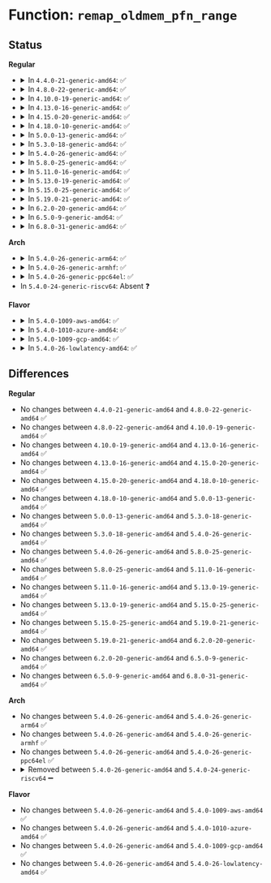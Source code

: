 # Function: <code>remap_oldmem_pfn_range</code>

## Status
<b>Regular</b>
<ul>
<li>
<details>
<summary>In <code>4.4.0-21-generic-amd64</code>: ✅</summary>

```c
int remap_oldmem_pfn_range(struct vm_area_struct * vma, long unsigned int from, long unsigned int pfn, long unsigned int size, pgprot_t prot)
```

```json
{
  "name": "remap_oldmem_pfn_range",
  "collision_type": "Unique Global",
  "inline_type": "No",
  "funcs": [
    {
      "addr": 18446744071581497504,
      "name": "remap_oldmem_pfn_range",
      "external": true,
      "loc": "fs/proc/vmcore.c:160",
      "file": "fs/proc/vmcore.c",
      "inline": "seen, unknown",
      "caller_inline": [],
      "caller_func": [
        "fs/proc/vmcore.c:mmap_vmcore",
        "fs/proc/vmcore.c:mmap_vmcore",
        "fs/proc/vmcore.c:mmap_vmcore",
        "fs/proc/vmcore.c:mmap_vmcore"
      ]
    }
  ],
  "symbols": [
    {
      "addr": 18446744071581497504,
      "name": "remap_oldmem_pfn_range",
      "section": ".text",
      "bind": "STB_WEAK",
      "size": 16
    }
  ]
}
```
</details>
</li>
<li>
<details>
<summary>In <code>4.8.0-22-generic-amd64</code>: ✅</summary>

```c
int remap_oldmem_pfn_range(struct vm_area_struct * vma, long unsigned int from, long unsigned int pfn, long unsigned int size, pgprot_t prot)
```

```json
{
  "name": "remap_oldmem_pfn_range",
  "collision_type": "Unique Global",
  "inline_type": "No",
  "funcs": [
    {
      "addr": 18446744071581682656,
      "name": "remap_oldmem_pfn_range",
      "external": true,
      "loc": "fs/proc/vmcore.c:160",
      "file": "fs/proc/vmcore.c",
      "inline": "seen, unknown",
      "caller_inline": [],
      "caller_func": [
        "fs/proc/vmcore.c:mmap_vmcore",
        "fs/proc/vmcore.c:mmap_vmcore",
        "fs/proc/vmcore.c:mmap_vmcore",
        "fs/proc/vmcore.c:mmap_vmcore"
      ]
    }
  ],
  "symbols": [
    {
      "addr": 18446744071581682656,
      "name": "remap_oldmem_pfn_range",
      "section": ".text",
      "bind": "STB_WEAK",
      "size": 16
    }
  ]
}
```
</details>
</li>
<li>
<details>
<summary>In <code>4.10.0-19-generic-amd64</code>: ✅</summary>

```c
int remap_oldmem_pfn_range(struct vm_area_struct * vma, long unsigned int from, long unsigned int pfn, long unsigned int size, pgprot_t prot)
```

```json
{
  "name": "remap_oldmem_pfn_range",
  "collision_type": "Unique Global",
  "inline_type": "No",
  "funcs": [
    {
      "addr": 18446744071581770864,
      "name": "remap_oldmem_pfn_range",
      "external": true,
      "loc": "fs/proc/vmcore.c:160",
      "file": "fs/proc/vmcore.c",
      "inline": "seen, unknown",
      "caller_inline": [],
      "caller_func": [
        "fs/proc/vmcore.c:mmap_vmcore",
        "fs/proc/vmcore.c:mmap_vmcore",
        "fs/proc/vmcore.c:mmap_vmcore",
        "fs/proc/vmcore.c:mmap_vmcore"
      ]
    }
  ],
  "symbols": [
    {
      "addr": 18446744071581770864,
      "name": "remap_oldmem_pfn_range",
      "section": ".text",
      "bind": "STB_WEAK",
      "size": 16
    }
  ]
}
```
</details>
</li>
<li>
<details>
<summary>In <code>4.13.0-16-generic-amd64</code>: ✅</summary>

```c
int remap_oldmem_pfn_range(struct vm_area_struct * vma, long unsigned int from, long unsigned int pfn, long unsigned int size, pgprot_t prot)
```

```json
{
  "name": "remap_oldmem_pfn_range",
  "collision_type": "Unique Global",
  "inline_type": "No",
  "funcs": [
    {
      "addr": 18446744071581825344,
      "name": "remap_oldmem_pfn_range",
      "external": true,
      "loc": "fs/proc/vmcore.c:160",
      "file": "fs/proc/vmcore.c",
      "inline": "seen, unknown",
      "caller_inline": [],
      "caller_func": [
        "fs/proc/vmcore.c:mmap_vmcore",
        "fs/proc/vmcore.c:mmap_vmcore",
        "fs/proc/vmcore.c:mmap_vmcore",
        "fs/proc/vmcore.c:mmap_vmcore"
      ]
    }
  ],
  "symbols": [
    {
      "addr": 18446744071581825344,
      "name": "remap_oldmem_pfn_range",
      "section": ".text",
      "bind": "STB_WEAK",
      "size": 16
    }
  ]
}
```
</details>
</li>
<li>
<details>
<summary>In <code>4.15.0-20-generic-amd64</code>: ✅</summary>

```c
int remap_oldmem_pfn_range(struct vm_area_struct * vma, long unsigned int from, long unsigned int pfn, long unsigned int size, pgprot_t prot)
```

```json
{
  "name": "remap_oldmem_pfn_range",
  "collision_type": "Unique Global",
  "inline_type": "No",
  "funcs": [
    {
      "addr": 18446744071581974560,
      "name": "remap_oldmem_pfn_range",
      "external": true,
      "loc": "fs/proc/vmcore.c:160",
      "file": "fs/proc/vmcore.c",
      "inline": "seen, unknown",
      "caller_inline": [],
      "caller_func": [
        "fs/proc/vmcore.c:mmap_vmcore",
        "fs/proc/vmcore.c:mmap_vmcore",
        "fs/proc/vmcore.c:mmap_vmcore",
        "fs/proc/vmcore.c:mmap_vmcore"
      ]
    }
  ],
  "symbols": [
    {
      "addr": 18446744071581974560,
      "name": "remap_oldmem_pfn_range",
      "section": ".text",
      "bind": "STB_WEAK",
      "size": 16
    }
  ]
}
```
</details>
</li>
<li>
<details>
<summary>In <code>4.18.0-10-generic-amd64</code>: ✅</summary>

```c
int remap_oldmem_pfn_range(struct vm_area_struct * vma, long unsigned int from, long unsigned int pfn, long unsigned int size, pgprot_t prot)
```

```json
{
  "name": "remap_oldmem_pfn_range",
  "collision_type": "Unique Global",
  "inline_type": "No",
  "funcs": [
    {
      "addr": 18446744071582161552,
      "name": "remap_oldmem_pfn_range",
      "external": true,
      "loc": "fs/proc/vmcore.c:172",
      "file": "fs/proc/vmcore.c",
      "inline": "seen, unknown",
      "caller_inline": [],
      "caller_func": [
        "fs/proc/vmcore.c:mmap_vmcore",
        "fs/proc/vmcore.c:mmap_vmcore",
        "fs/proc/vmcore.c:mmap_vmcore",
        "fs/proc/vmcore.c:mmap_vmcore"
      ]
    }
  ],
  "symbols": [
    {
      "addr": 18446744071582161552,
      "name": "remap_oldmem_pfn_range",
      "section": ".text",
      "bind": "STB_WEAK",
      "size": 16
    }
  ]
}
```
</details>
</li>
<li>
<details>
<summary>In <code>5.0.0-13-generic-amd64</code>: ✅</summary>

```c
int remap_oldmem_pfn_range(struct vm_area_struct * vma, long unsigned int from, long unsigned int pfn, long unsigned int size, pgprot_t prot)
```

```json
{
  "name": "remap_oldmem_pfn_range",
  "collision_type": "Unique Global",
  "inline_type": "No",
  "funcs": [
    {
      "addr": 18446744071582255280,
      "name": "remap_oldmem_pfn_range",
      "external": true,
      "loc": "fs/proc/vmcore.c:182",
      "file": "fs/proc/vmcore.c",
      "inline": "seen, unknown",
      "caller_inline": [],
      "caller_func": [
        "fs/proc/vmcore.c:mmap_vmcore",
        "fs/proc/vmcore.c:mmap_vmcore",
        "fs/proc/vmcore.c:mmap_vmcore",
        "fs/proc/vmcore.c:mmap_vmcore"
      ]
    }
  ],
  "symbols": [
    {
      "addr": 18446744071582255280,
      "name": "remap_oldmem_pfn_range",
      "section": ".text",
      "bind": "STB_WEAK",
      "size": 23
    }
  ]
}
```
</details>
</li>
<li>
<details>
<summary>In <code>5.3.0-18-generic-amd64</code>: ✅</summary>

```c
int remap_oldmem_pfn_range(struct vm_area_struct * vma, long unsigned int from, long unsigned int pfn, long unsigned int size, pgprot_t prot)
```

```json
{
  "name": "remap_oldmem_pfn_range",
  "collision_type": "Unique Global",
  "inline_type": "No",
  "funcs": [
    {
      "addr": 18446744071582420112,
      "name": "remap_oldmem_pfn_range",
      "external": true,
      "loc": "fs/proc/vmcore.c:187",
      "file": "fs/proc/vmcore.c",
      "inline": "seen, unknown",
      "caller_inline": [],
      "caller_func": [
        "fs/proc/vmcore.c:mmap_vmcore",
        "fs/proc/vmcore.c:mmap_vmcore",
        "fs/proc/vmcore.c:mmap_vmcore",
        "fs/proc/vmcore.c:mmap_vmcore"
      ]
    }
  ],
  "symbols": [
    {
      "addr": 18446744071582420112,
      "name": "remap_oldmem_pfn_range",
      "section": ".text",
      "bind": "STB_WEAK",
      "size": 23
    }
  ]
}
```
</details>
</li>
<li>
<details>
<summary>In <code>5.4.0-26-generic-amd64</code>: ✅</summary>

```c
int remap_oldmem_pfn_range(struct vm_area_struct * vma, long unsigned int from, long unsigned int pfn, long unsigned int size, pgprot_t prot)
```

```json
{
  "name": "remap_oldmem_pfn_range",
  "collision_type": "Unique Global",
  "inline_type": "No",
  "funcs": [
    {
      "addr": 18446744071582519024,
      "name": "remap_oldmem_pfn_range",
      "external": true,
      "loc": "fs/proc/vmcore.c:187",
      "file": "fs/proc/vmcore.c",
      "inline": "seen, unknown",
      "caller_inline": [],
      "caller_func": [
        "fs/proc/vmcore.c:mmap_vmcore",
        "fs/proc/vmcore.c:mmap_vmcore",
        "fs/proc/vmcore.c:mmap_vmcore",
        "fs/proc/vmcore.c:mmap_vmcore"
      ]
    }
  ],
  "symbols": [
    {
      "addr": 18446744071582519024,
      "name": "remap_oldmem_pfn_range",
      "section": ".text",
      "bind": "STB_WEAK",
      "size": 23
    }
  ]
}
```
</details>
</li>
<li>
<details>
<summary>In <code>5.8.0-25-generic-amd64</code>: ✅</summary>

```c
int remap_oldmem_pfn_range(struct vm_area_struct * vma, long unsigned int from, long unsigned int pfn, long unsigned int size, pgprot_t prot)
```

```json
{
  "name": "remap_oldmem_pfn_range",
  "collision_type": "Unique Global",
  "inline_type": "No",
  "funcs": [
    {
      "addr": 18446744071582823456,
      "name": "remap_oldmem_pfn_range",
      "external": true,
      "loc": "fs/proc/vmcore.c:186",
      "file": "fs/proc/vmcore.c",
      "inline": "seen, unknown",
      "caller_inline": [],
      "caller_func": [
        "fs/proc/vmcore.c:mmap_vmcore",
        "fs/proc/vmcore.c:remap_oldmem_pfn_checked",
        "fs/proc/vmcore.c:remap_oldmem_pfn_checked",
        "fs/proc/vmcore.c:remap_oldmem_pfn_checked"
      ]
    }
  ],
  "symbols": [
    {
      "addr": 18446744071582823456,
      "name": "remap_oldmem_pfn_range",
      "section": ".text",
      "bind": "STB_WEAK",
      "size": 23
    }
  ]
}
```
</details>
</li>
<li>
<details>
<summary>In <code>5.11.0-16-generic-amd64</code>: ✅</summary>

```c
int remap_oldmem_pfn_range(struct vm_area_struct * vma, long unsigned int from, long unsigned int pfn, long unsigned int size, pgprot_t prot)
```

```json
{
  "name": "remap_oldmem_pfn_range",
  "collision_type": "Unique Global",
  "inline_type": "No",
  "funcs": [
    {
      "addr": 18446744071582896336,
      "name": "remap_oldmem_pfn_range",
      "external": true,
      "loc": "fs/proc/vmcore.c:186",
      "file": "fs/proc/vmcore.c",
      "inline": "seen, unknown",
      "caller_inline": [],
      "caller_func": [
        "fs/proc/vmcore.c:mmap_vmcore",
        "fs/proc/vmcore.c:remap_oldmem_pfn_checked",
        "fs/proc/vmcore.c:remap_oldmem_pfn_checked",
        "fs/proc/vmcore.c:remap_oldmem_pfn_checked"
      ]
    }
  ],
  "symbols": [
    {
      "addr": 18446744071582896336,
      "name": "remap_oldmem_pfn_range",
      "section": ".text",
      "bind": "STB_WEAK",
      "size": 23
    }
  ]
}
```
</details>
</li>
<li>
<details>
<summary>In <code>5.13.0-19-generic-amd64</code>: ✅</summary>

```c
int remap_oldmem_pfn_range(struct vm_area_struct * vma, long unsigned int from, long unsigned int pfn, long unsigned int size, pgprot_t prot)
```

```json
{
  "name": "remap_oldmem_pfn_range",
  "collision_type": "Unique Global",
  "inline_type": "No",
  "funcs": [
    {
      "addr": 18446744071582924736,
      "name": "remap_oldmem_pfn_range",
      "external": true,
      "loc": "fs/proc/vmcore.c:186",
      "file": "fs/proc/vmcore.c",
      "inline": "seen, unknown",
      "caller_inline": [],
      "caller_func": [
        "fs/proc/vmcore.c:mmap_vmcore",
        "fs/proc/vmcore.c:mmap_vmcore",
        "fs/proc/vmcore.c:mmap_vmcore",
        "fs/proc/vmcore.c:mmap_vmcore"
      ]
    }
  ],
  "symbols": [
    {
      "addr": 18446744071582924736,
      "name": "remap_oldmem_pfn_range",
      "section": ".text",
      "bind": "STB_WEAK",
      "size": 23
    }
  ]
}
```
</details>
</li>
<li>
<details>
<summary>In <code>5.15.0-25-generic-amd64</code>: ✅</summary>

```c
int remap_oldmem_pfn_range(struct vm_area_struct * vma, long unsigned int from, long unsigned int pfn, long unsigned int size, pgprot_t prot)
```

```json
{
  "name": "remap_oldmem_pfn_range",
  "collision_type": "Unique Global",
  "inline_type": "No",
  "funcs": [
    {
      "addr": 18446744071583259504,
      "name": "remap_oldmem_pfn_range",
      "external": true,
      "loc": "fs/proc/vmcore.c:190",
      "file": "fs/proc/vmcore.c",
      "inline": "seen, unknown",
      "caller_inline": [],
      "caller_func": [
        "fs/proc/vmcore.c:mmap_vmcore",
        "fs/proc/vmcore.c:mmap_vmcore",
        "fs/proc/vmcore.c:mmap_vmcore",
        "fs/proc/vmcore.c:mmap_vmcore"
      ]
    }
  ],
  "symbols": [
    {
      "addr": 18446744071583259504,
      "name": "remap_oldmem_pfn_range",
      "section": ".text",
      "bind": "STB_WEAK",
      "size": 23
    }
  ]
}
```
</details>
</li>
<li>
<details>
<summary>In <code>5.19.0-21-generic-amd64</code>: ✅</summary>

```c
int remap_oldmem_pfn_range(struct vm_area_struct * vma, long unsigned int from, long unsigned int pfn, long unsigned int size, pgprot_t prot)
```

```json
{
  "name": "remap_oldmem_pfn_range",
  "collision_type": "Unique Global",
  "inline_type": "No",
  "funcs": [
    {
      "addr": 18446744071583760144,
      "name": "remap_oldmem_pfn_range",
      "external": true,
      "loc": "fs/proc/vmcore.c:225",
      "file": "fs/proc/vmcore.c",
      "inline": "seen, unknown",
      "caller_inline": [],
      "caller_func": [
        "fs/proc/vmcore.c:mmap_vmcore",
        "fs/proc/vmcore.c:mmap_vmcore",
        "fs/proc/vmcore.c:mmap_vmcore",
        "fs/proc/vmcore.c:mmap_vmcore"
      ]
    }
  ],
  "symbols": [
    {
      "addr": 18446744071583760144,
      "name": "remap_oldmem_pfn_range",
      "section": ".text",
      "bind": "STB_WEAK",
      "size": 80
    }
  ]
}
```
</details>
</li>
<li>
<details>
<summary>In <code>6.2.0-20-generic-amd64</code>: ✅</summary>

```c
int remap_oldmem_pfn_range(struct vm_area_struct * vma, long unsigned int from, long unsigned int pfn, long unsigned int size, pgprot_t prot)
```

```json
{
  "name": "remap_oldmem_pfn_range",
  "collision_type": "Unique Global",
  "inline_type": "No",
  "funcs": [
    {
      "addr": 18446744071584376752,
      "name": "remap_oldmem_pfn_range",
      "external": true,
      "loc": "fs/proc/vmcore.c:224",
      "file": "fs/proc/vmcore.c",
      "inline": "seen, unknown",
      "caller_inline": [],
      "caller_func": [
        "fs/proc/vmcore.c:mmap_vmcore",
        "fs/proc/vmcore.c:mmap_vmcore",
        "fs/proc/vmcore.c:mmap_vmcore",
        "fs/proc/vmcore.c:mmap_vmcore"
      ]
    }
  ],
  "symbols": [
    {
      "addr": 18446744071584376752,
      "name": "remap_oldmem_pfn_range",
      "section": ".text",
      "bind": "STB_WEAK",
      "size": 80
    }
  ]
}
```
</details>
</li>
<li>
<details>
<summary>In <code>6.5.0-9-generic-amd64</code>: ✅</summary>

```c
int remap_oldmem_pfn_range(struct vm_area_struct * vma, long unsigned int from, long unsigned int pfn, long unsigned int size, pgprot_t prot)
```

```json
{
  "name": "remap_oldmem_pfn_range",
  "collision_type": "Unique Global",
  "inline_type": "No",
  "funcs": [
    {
      "addr": 18446744071584605040,
      "name": "remap_oldmem_pfn_range",
      "external": true,
      "loc": "fs/proc/vmcore.c:224",
      "file": "fs/proc/vmcore.c",
      "inline": "seen, unknown",
      "caller_inline": [],
      "caller_func": [
        "fs/proc/vmcore.c:mmap_vmcore",
        "fs/proc/vmcore.c:mmap_vmcore",
        "fs/proc/vmcore.c:mmap_vmcore",
        "fs/proc/vmcore.c:mmap_vmcore"
      ]
    }
  ],
  "symbols": [
    {
      "addr": 18446744071584605040,
      "name": "remap_oldmem_pfn_range",
      "section": ".text",
      "bind": "STB_WEAK",
      "size": 80
    }
  ]
}
```
</details>
</li>
<li>
<details>
<summary>In <code>6.8.0-31-generic-amd64</code>: ✅</summary>

```c
int remap_oldmem_pfn_range(struct vm_area_struct * vma, long unsigned int from, long unsigned int pfn, long unsigned int size, pgprot_t prot)
```

```json
{
  "name": "remap_oldmem_pfn_range",
  "collision_type": "Unique Global",
  "inline_type": "No",
  "funcs": [
    {
      "addr": 18446744071584837040,
      "name": "remap_oldmem_pfn_range",
      "external": true,
      "loc": "fs/proc/vmcore.c:224",
      "file": "fs/proc/vmcore.c",
      "inline": "seen, unknown",
      "caller_inline": [],
      "caller_func": [
        "fs/proc/vmcore.c:mmap_vmcore",
        "fs/proc/vmcore.c:mmap_vmcore",
        "fs/proc/vmcore.c:mmap_vmcore",
        "fs/proc/vmcore.c:mmap_vmcore"
      ]
    }
  ],
  "symbols": [
    {
      "addr": 18446744071584837040,
      "name": "remap_oldmem_pfn_range",
      "section": ".text",
      "bind": "STB_WEAK",
      "size": 80
    }
  ]
}
```
</details>
</li>
</ul>
<b>Arch</b>
<ul>
<li>
<details>
<summary>In <code>5.4.0-26-generic-arm64</code>: ✅</summary>

```c
int remap_oldmem_pfn_range(struct vm_area_struct * vma, long unsigned int from, long unsigned int pfn, long unsigned int size, pgprot_t prot)
```

```json
{
  "name": "remap_oldmem_pfn_range",
  "collision_type": "Unique Global",
  "inline_type": "No",
  "funcs": [
    {
      "addr": 18446603336494148872,
      "name": "remap_oldmem_pfn_range",
      "external": true,
      "loc": "fs/proc/vmcore.c:187",
      "file": "fs/proc/vmcore.c",
      "inline": "seen, unknown",
      "caller_inline": [],
      "caller_func": [
        "fs/proc/vmcore.c:mmap_vmcore",
        "fs/proc/vmcore.c:mmap_vmcore",
        "fs/proc/vmcore.c:mmap_vmcore",
        "fs/proc/vmcore.c:mmap_vmcore"
      ]
    }
  ],
  "symbols": [
    {
      "addr": 18446603336494148872,
      "name": "remap_oldmem_pfn_range",
      "section": ".text",
      "bind": "STB_WEAK",
      "size": 92
    }
  ]
}
```
</details>
</li>
<li>
<details>
<summary>In <code>5.4.0-26-generic-armhf</code>: ✅</summary>

```c
int remap_oldmem_pfn_range(struct vm_area_struct * vma, long unsigned int from, long unsigned int pfn, long unsigned int size, pgprot_t prot)
```

```json
{
  "name": "remap_oldmem_pfn_range",
  "collision_type": "Unique Global",
  "inline_type": "No",
  "funcs": [
    {
      "addr": 3227590668,
      "name": "remap_oldmem_pfn_range",
      "external": true,
      "loc": "fs/proc/vmcore.c:187",
      "file": "fs/proc/vmcore.c",
      "inline": "seen, unknown",
      "caller_inline": [],
      "caller_func": [
        "fs/proc/vmcore.c:mmap_vmcore",
        "fs/proc/vmcore.c:mmap_vmcore",
        "fs/proc/vmcore.c:mmap_vmcore",
        "fs/proc/vmcore.c:mmap_vmcore"
      ]
    }
  ],
  "symbols": [
    {
      "addr": 3227590668,
      "name": "remap_oldmem_pfn_range",
      "section": ".text",
      "bind": "STB_WEAK",
      "size": 44
    }
  ]
}
```
</details>
</li>
<li>
<details>
<summary>In <code>5.4.0-26-generic-ppc64el</code>: ✅</summary>

```c
int remap_oldmem_pfn_range(struct vm_area_struct * vma, long unsigned int from, long unsigned int pfn, long unsigned int size, pgprot_t prot)
```

```json
{
  "name": "remap_oldmem_pfn_range",
  "collision_type": "Unique Global",
  "inline_type": "No",
  "funcs": [
    {
      "addr": 13835058055287826704,
      "name": "remap_oldmem_pfn_range",
      "external": true,
      "loc": "fs/proc/vmcore.c:187",
      "file": "fs/proc/vmcore.c",
      "inline": "seen, unknown",
      "caller_inline": [],
      "caller_func": [
        "fs/proc/vmcore.c:mmap_vmcore",
        "fs/proc/vmcore.c:mmap_vmcore",
        "fs/proc/vmcore.c:mmap_vmcore",
        "fs/proc/vmcore.c:mmap_vmcore"
      ]
    }
  ],
  "symbols": [
    {
      "addr": 13835058055287826704,
      "name": "remap_oldmem_pfn_range",
      "section": ".text",
      "bind": "STB_WEAK",
      "size": 52
    }
  ]
}
```
</details>
</li>
<li>
In <code>5.4.0-24-generic-riscv64</code>: Absent ❓
</li>
</ul>
<b>Flavor</b>
<ul>
<li>
<details>
<summary>In <code>5.4.0-1009-aws-amd64</code>: ✅</summary>

```c
int remap_oldmem_pfn_range(struct vm_area_struct * vma, long unsigned int from, long unsigned int pfn, long unsigned int size, pgprot_t prot)
```

```json
{
  "name": "remap_oldmem_pfn_range",
  "collision_type": "Unique Global",
  "inline_type": "No",
  "funcs": [
    {
      "addr": 18446744071582487760,
      "name": "remap_oldmem_pfn_range",
      "external": true,
      "loc": "fs/proc/vmcore.c:187",
      "file": "fs/proc/vmcore.c",
      "inline": "seen, unknown",
      "caller_inline": [],
      "caller_func": [
        "fs/proc/vmcore.c:mmap_vmcore",
        "fs/proc/vmcore.c:mmap_vmcore",
        "fs/proc/vmcore.c:mmap_vmcore",
        "fs/proc/vmcore.c:mmap_vmcore"
      ]
    }
  ],
  "symbols": [
    {
      "addr": 18446744071582487760,
      "name": "remap_oldmem_pfn_range",
      "section": ".text",
      "bind": "STB_WEAK",
      "size": 23
    }
  ]
}
```
</details>
</li>
<li>
<details>
<summary>In <code>5.4.0-1010-azure-amd64</code>: ✅</summary>

```c
int remap_oldmem_pfn_range(struct vm_area_struct * vma, long unsigned int from, long unsigned int pfn, long unsigned int size, pgprot_t prot)
```

```json
{
  "name": "remap_oldmem_pfn_range",
  "collision_type": "Unique Global",
  "inline_type": "No",
  "funcs": [
    {
      "addr": 18446744071582424992,
      "name": "remap_oldmem_pfn_range",
      "external": true,
      "loc": "fs/proc/vmcore.c:187",
      "file": "fs/proc/vmcore.c",
      "inline": "seen, unknown",
      "caller_inline": [],
      "caller_func": [
        "fs/proc/vmcore.c:mmap_vmcore",
        "fs/proc/vmcore.c:mmap_vmcore",
        "fs/proc/vmcore.c:mmap_vmcore",
        "fs/proc/vmcore.c:mmap_vmcore"
      ]
    }
  ],
  "symbols": [
    {
      "addr": 18446744071582424992,
      "name": "remap_oldmem_pfn_range",
      "section": ".text",
      "bind": "STB_WEAK",
      "size": 23
    }
  ]
}
```
</details>
</li>
<li>
<details>
<summary>In <code>5.4.0-1009-gcp-amd64</code>: ✅</summary>

```c
int remap_oldmem_pfn_range(struct vm_area_struct * vma, long unsigned int from, long unsigned int pfn, long unsigned int size, pgprot_t prot)
```

```json
{
  "name": "remap_oldmem_pfn_range",
  "collision_type": "Unique Global",
  "inline_type": "No",
  "funcs": [
    {
      "addr": 18446744071582478240,
      "name": "remap_oldmem_pfn_range",
      "external": true,
      "loc": "fs/proc/vmcore.c:187",
      "file": "fs/proc/vmcore.c",
      "inline": "seen, unknown",
      "caller_inline": [],
      "caller_func": [
        "fs/proc/vmcore.c:mmap_vmcore",
        "fs/proc/vmcore.c:mmap_vmcore",
        "fs/proc/vmcore.c:mmap_vmcore",
        "fs/proc/vmcore.c:mmap_vmcore"
      ]
    }
  ],
  "symbols": [
    {
      "addr": 18446744071582478240,
      "name": "remap_oldmem_pfn_range",
      "section": ".text",
      "bind": "STB_WEAK",
      "size": 23
    }
  ]
}
```
</details>
</li>
<li>
<details>
<summary>In <code>5.4.0-26-lowlatency-amd64</code>: ✅</summary>

```c
int remap_oldmem_pfn_range(struct vm_area_struct * vma, long unsigned int from, long unsigned int pfn, long unsigned int size, pgprot_t prot)
```

```json
{
  "name": "remap_oldmem_pfn_range",
  "collision_type": "Unique Global",
  "inline_type": "No",
  "funcs": [
    {
      "addr": 18446744071582558800,
      "name": "remap_oldmem_pfn_range",
      "external": true,
      "loc": "fs/proc/vmcore.c:187",
      "file": "fs/proc/vmcore.c",
      "inline": "seen, unknown",
      "caller_inline": [],
      "caller_func": [
        "fs/proc/vmcore.c:mmap_vmcore",
        "fs/proc/vmcore.c:mmap_vmcore",
        "fs/proc/vmcore.c:mmap_vmcore",
        "fs/proc/vmcore.c:mmap_vmcore"
      ]
    }
  ],
  "symbols": [
    {
      "addr": 18446744071582558800,
      "name": "remap_oldmem_pfn_range",
      "section": ".text",
      "bind": "STB_WEAK",
      "size": 23
    }
  ]
}
```
</details>
</li>
</ul>

## Differences
<b>Regular</b>
<ul>
<li>
No changes between <code>4.4.0-21-generic-amd64</code> and <code>4.8.0-22-generic-amd64</code> ✅
</li>
<li>
No changes between <code>4.8.0-22-generic-amd64</code> and <code>4.10.0-19-generic-amd64</code> ✅
</li>
<li>
No changes between <code>4.10.0-19-generic-amd64</code> and <code>4.13.0-16-generic-amd64</code> ✅
</li>
<li>
No changes between <code>4.13.0-16-generic-amd64</code> and <code>4.15.0-20-generic-amd64</code> ✅
</li>
<li>
No changes between <code>4.15.0-20-generic-amd64</code> and <code>4.18.0-10-generic-amd64</code> ✅
</li>
<li>
No changes between <code>4.18.0-10-generic-amd64</code> and <code>5.0.0-13-generic-amd64</code> ✅
</li>
<li>
No changes between <code>5.0.0-13-generic-amd64</code> and <code>5.3.0-18-generic-amd64</code> ✅
</li>
<li>
No changes between <code>5.3.0-18-generic-amd64</code> and <code>5.4.0-26-generic-amd64</code> ✅
</li>
<li>
No changes between <code>5.4.0-26-generic-amd64</code> and <code>5.8.0-25-generic-amd64</code> ✅
</li>
<li>
No changes between <code>5.8.0-25-generic-amd64</code> and <code>5.11.0-16-generic-amd64</code> ✅
</li>
<li>
No changes between <code>5.11.0-16-generic-amd64</code> and <code>5.13.0-19-generic-amd64</code> ✅
</li>
<li>
No changes between <code>5.13.0-19-generic-amd64</code> and <code>5.15.0-25-generic-amd64</code> ✅
</li>
<li>
No changes between <code>5.15.0-25-generic-amd64</code> and <code>5.19.0-21-generic-amd64</code> ✅
</li>
<li>
No changes between <code>5.19.0-21-generic-amd64</code> and <code>6.2.0-20-generic-amd64</code> ✅
</li>
<li>
No changes between <code>6.2.0-20-generic-amd64</code> and <code>6.5.0-9-generic-amd64</code> ✅
</li>
<li>
No changes between <code>6.5.0-9-generic-amd64</code> and <code>6.8.0-31-generic-amd64</code> ✅
</li>
</ul>
<b>Arch</b>
<ul>
<li>
No changes between <code>5.4.0-26-generic-amd64</code> and <code>5.4.0-26-generic-arm64</code> ✅
</li>
<li>
No changes between <code>5.4.0-26-generic-amd64</code> and <code>5.4.0-26-generic-armhf</code> ✅
</li>
<li>
No changes between <code>5.4.0-26-generic-amd64</code> and <code>5.4.0-26-generic-ppc64el</code> ✅
</li>
<li>
<details>
<summary>Removed between <code>5.4.0-26-generic-amd64</code> and <code>5.4.0-24-generic-riscv64</code> ➖</summary>

```c
int remap_oldmem_pfn_range(struct vm_area_struct * vma, long unsigned int from, long unsigned int pfn, long unsigned int size, pgprot_t prot)
```
</details>
</li>
</ul>
<b>Flavor</b>
<ul>
<li>
No changes between <code>5.4.0-26-generic-amd64</code> and <code>5.4.0-1009-aws-amd64</code> ✅
</li>
<li>
No changes between <code>5.4.0-26-generic-amd64</code> and <code>5.4.0-1010-azure-amd64</code> ✅
</li>
<li>
No changes between <code>5.4.0-26-generic-amd64</code> and <code>5.4.0-1009-gcp-amd64</code> ✅
</li>
<li>
No changes between <code>5.4.0-26-generic-amd64</code> and <code>5.4.0-26-lowlatency-amd64</code> ✅
</li>
</ul>
